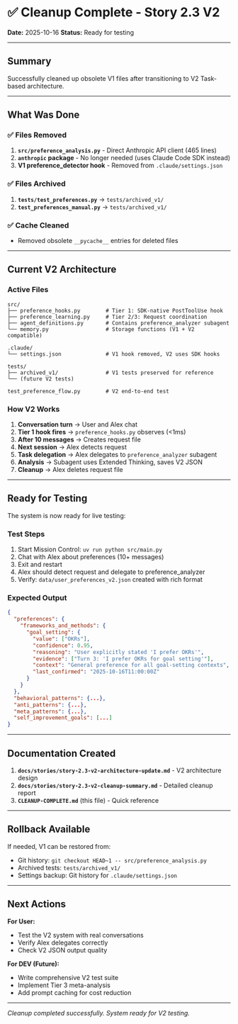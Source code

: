 # ✅ Cleanup Complete - Story 2.3 V2

**Date:** 2025-10-16
**Status:** Ready for testing

---

## Summary

Successfully cleaned up obsolete V1 files after transitioning to V2 Task-based architecture.

---

## What Was Done

### ✅ Files Removed
1. **`src/preference_analysis.py`** - Direct Anthropic API client (465 lines)
2. **`anthropic` package** - No longer needed (uses Claude Code SDK instead)
3. **V1 preference_detector hook** - Removed from `.claude/settings.json`

### ✅ Files Archived
1. **`tests/test_preferences.py`** → `tests/archived_v1/`
2. **`test_preferences_manual.py`** → `tests/archived_v1/`

### ✅ Cache Cleaned
- Removed obsolete `__pycache__` entries for deleted files

---

## Current V2 Architecture

### Active Files
```
src/
├── preference_hooks.py        # Tier 1: SDK-native PostToolUse hook
├── preference_learning.py     # Tier 2/3: Request coordination
├── agent_definitions.py       # Contains preference_analyzer subagent
└── memory.py                  # Storage functions (V1 + V2 compatible)

.claude/
└── settings.json              # V1 hook removed, V2 uses SDK hooks

tests/
├── archived_v1/               # V1 tests preserved for reference
└── (future V2 tests)

test_preference_flow.py        # V2 end-to-end test
```

### How V2 Works
1. **Conversation turn** → User and Alex chat
2. **Tier 1 hook fires** → `preference_hooks.py` observes (<1ms)
3. **After 10 messages** → Creates request file
4. **Next session** → Alex detects request
5. **Task delegation** → Alex delegates to `preference_analyzer` subagent
6. **Analysis** → Subagent uses Extended Thinking, saves V2 JSON
7. **Cleanup** → Alex deletes request file

---

## Ready for Testing

The system is now ready for live testing:

### Test Steps
1. Start Mission Control: `uv run python src/main.py`
2. Chat with Alex about preferences (10+ messages)
3. Exit and restart
4. Alex should detect request and delegate to preference_analyzer
5. Verify: `data/user_preferences_v2.json` created with rich format

### Expected Output
```json
{
  "preferences": {
    "frameworks_and_methods": {
      "goal_setting": {
        "value": ["OKRs"],
        "confidence": 0.95,
        "reasoning": "User explicitly stated 'I prefer OKRs'",
        "evidence": ["Turn 3: 'I prefer OKRs for goal setting'"],
        "context": "General preference for all goal-setting contexts",
        "last_confirmed": "2025-10-16T11:00:00Z"
      }
    }
  },
  "behavioral_patterns": {...},
  "anti_patterns": {...},
  "meta_patterns": {...},
  "self_improvement_goals": [...]
}
```

---

## Documentation Created

1. **`docs/stories/story-2.3-v2-architecture-update.md`** - V2 architecture design
2. **`docs/stories/story-2.3-v2-cleanup-summary.md`** - Detailed cleanup report
3. **`CLEANUP-COMPLETE.md`** (this file) - Quick reference

---

## Rollback Available

If needed, V1 can be restored from:
- Git history: `git checkout HEAD~1 -- src/preference_analysis.py`
- Archived tests: `tests/archived_v1/`
- Settings backup: Git history for `.claude/settings.json`

---

## Next Actions

**For User:**
- Test the V2 system with real conversations
- Verify Alex delegates correctly
- Check V2 JSON output quality

**For DEV (Future):**
- Write comprehensive V2 test suite
- Implement Tier 3 meta-analysis
- Add prompt caching for cost reduction

---

_Cleanup completed successfully. System ready for V2 testing._
